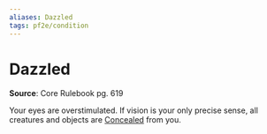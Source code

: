```yaml
---
aliases: Dazzled
tags: pf2e/condition
---
```


# Dazzled

**Source**: Core Rulebook pg. 619

Your eyes are overstimulated. If vision is your only precise sense, all creatures and objects are [Concealed](Concealed.md) from you.
